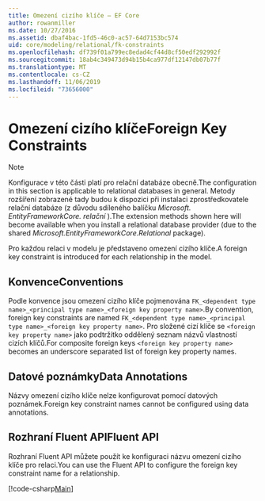 ```yaml
---
title: Omezení cizího klíče – EF Core
author: rowanmiller
ms.date: 10/27/2016
ms.assetid: dbaf4bac-1fd5-46c0-ac57-64d7153bc574
uid: core/modeling/relational/fk-constraints
ms.openlocfilehash: df739f01a799ec8edad4cf44d8cf50edf292992f
ms.sourcegitcommit: 18ab4c349473d94b15b4ca977df12147db07b77f
ms.translationtype: MT
ms.contentlocale: cs-CZ
ms.lasthandoff: 11/06/2019
ms.locfileid: "73656000"
---
```

# <a name="foreign-key-constraints"></a><span data-ttu-id="08144-102">Omezení cizího klíče</span><span class="sxs-lookup"><span data-stu-id="08144-102">Foreign Key Constraints</span></span>

> [!NOTE]  
> <span data-ttu-id="08144-103">Konfigurace v této části platí pro relační databáze obecně.</span><span class="sxs-lookup"><span data-stu-id="08144-103">The configuration in this section is applicable to relational databases in general.</span></span> <span data-ttu-id="08144-104">Metody rozšíření zobrazené tady budou k dispozici při instalaci zprostředkovatele relační databáze (z důvodu sdíleného balíčku *Microsoft. EntityFrameworkCore. relační* ).</span><span class="sxs-lookup"><span data-stu-id="08144-104">The extension methods shown here will become available when you install a relational database provider (due to the shared *Microsoft.EntityFrameworkCore.Relational* package).</span></span>

<span data-ttu-id="08144-105">Pro každou relaci v modelu je představeno omezení cizího klíče.</span><span class="sxs-lookup"><span data-stu-id="08144-105">A foreign key constraint is introduced for each relationship in the model.</span></span>

## <a name="conventions"></a><span data-ttu-id="08144-106">Konvence</span><span class="sxs-lookup"><span data-stu-id="08144-106">Conventions</span></span>

<span data-ttu-id="08144-107">Podle konvence jsou omezení cizího klíče pojmenována `FK_<dependent type name>_<principal type name>_<foreign key property name>`.</span><span class="sxs-lookup"><span data-stu-id="08144-107">By convention, foreign key constraints are named `FK_<dependent type name>_<principal type name>_<foreign key property name>`.</span></span> <span data-ttu-id="08144-108">Pro složené cizí klíče se `<foreign key property name>` jako podtržítko oddělený seznam názvů vlastností cizích klíčů.</span><span class="sxs-lookup"><span data-stu-id="08144-108">For composite foreign keys `<foreign key property name>` becomes an underscore separated list of foreign key property names.</span></span>

## <a name="data-annotations"></a><span data-ttu-id="08144-109">Datové poznámky</span><span class="sxs-lookup"><span data-stu-id="08144-109">Data Annotations</span></span>

<span data-ttu-id="08144-110">Názvy omezení cizího klíče nelze konfigurovat pomocí datových poznámek.</span><span class="sxs-lookup"><span data-stu-id="08144-110">Foreign key constraint names cannot be configured using data annotations.</span></span>

## <a name="fluent-api"></a><span data-ttu-id="08144-111">Rozhraní Fluent API</span><span class="sxs-lookup"><span data-stu-id="08144-111">Fluent API</span></span>

<span data-ttu-id="08144-112">Rozhraní Fluent API můžete použít ke konfiguraci názvu omezení cizího klíče pro relaci.</span><span class="sxs-lookup"><span data-stu-id="08144-112">You can use the Fluent API to configure the foreign key constraint name for a relationship.</span></span>

[!code-csharp[Main](../../../../samples/core/Modeling/FluentAPI/Relational/RelationshipConstraintName.cs?name=Constraint&highlight=12)]
